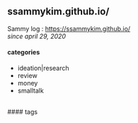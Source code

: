 ## ssammykim.github.io/
Sammy log : <https://ssammykim.github.io/>  
<i>since april 29, 2020</i>
<br>
#### categories
- ideation|research
- review
- money
- smalltalk  
<br>
#### tags
